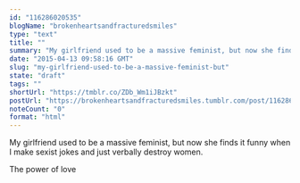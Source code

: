 ```yaml
---
id: "116286020535"
blogName: "brokenheartsandfracturedsmiles"
type: "text"
title: ""
summary: "My girlfriend used to be a massive feminist, but now she finds it funny when I make sexist jokes and just verbally destroy..."
date: "2015-04-13 09:58:16 GMT"
slug: "my-girlfriend-used-to-be-a-massive-feminist-but"
state: "draft"
tags: ""
shortUrl: "https://tmblr.co/ZDb_Wm1iJBzkt"
postUrl: "https://brokenheartsandfracturedsmiles.tumblr.com/post/116286020535/my-girlfriend-used-to-be-a-massive-feminist-but"
noteCount: "0"
format: "html"
---
```


My girlfriend used to be a massive feminist, but now she finds it funny when I make sexist jokes and just verbally destroy women.

The power of love